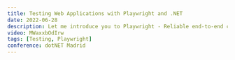 ```yaml
---
title: Testing Web Applications with Playwright and .NET
date: 2022-06-28
description: Let me introduce you to Playwright - Reliable end-to-end cross browser testing for modern web apps, by Microsoft and fully open source. Playwright’s codegen generates tests for you in JavaScript, TypeScript, Dot Net, Java or Python. Now you really have no excuses. It\’s time to play your tests wright.
video: MWaxxbOdIrw
tags: [Testing, Playwright]
conference: dotNET Madrid
---
```


